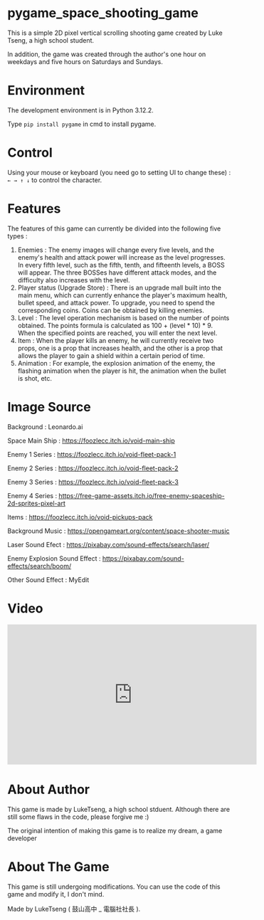# pygame_space_shooting_game

This is a simple 2D pixel vertical scrolling shooting game created by Luke Tseng, a high school student. 

In addition, the game was created through the author's one hour on weekdays and five hours on Saturdays and Sundays.

# Environment

The development environment is in Python 3.12.2.

Type `pip install pygame` in cmd to install pygame.

# Control

Using your mouse or keyboard (you need go to setting UI to change these) : `← → ↑ ↓` to control the character.

# Features

The features of this game can currently be divided into the following five types :

1. Enemies : The enemy images will change every five levels, and the enemy's health and attack power will increase as the level progresses. In every fifth level, such as the fifth, tenth, and fifteenth levels, a BOSS will appear. The three BOSSes have different attack modes, and the difficulty also increases with the level.
2. Player status (Upgrade Store) : There is an upgrade mall built into the main menu, which can currently enhance the player's maximum health, bullet speed, and attack power. To upgrade, you need to spend the corresponding coins. Coins can be obtained by killing enemies.
3. Level : The level operation mechanism is based on the number of points obtained. The points formula is calculated as 100 + (level * 10) * 9. When the specified points are reached, you will enter the next level.
4. Item : When the player kills an enemy, he will currently receive two props, one is a prop that increases health, and the other is a prop that allows the player to gain a shield within a certain period of time.
5. Animation : For example, the explosion animation of the enemy, the flashing animation when the player is hit, the animation when the bullet is shot, etc.

# Image Source

Background : Leonardo.ai

Space Main Ship : https://foozlecc.itch.io/void-main-ship

Enemy 1 Series : https://foozlecc.itch.io/void-fleet-pack-1

Enemy 2 Series : https://foozlecc.itch.io/void-fleet-pack-2

Enemy 3 Series : https://foozlecc.itch.io/void-fleet-pack-3

Enemy 4 Series : https://free-game-assets.itch.io/free-enemy-spaceship-2d-sprites-pixel-art

Items : https://foozlecc.itch.io/void-pickups-pack

Background Music : https://opengameart.org/content/space-shooter-music

Laser Sound Efect : https://pixabay.com/sound-effects/search/laser/

Enemy Explosion Sound Effect : https://pixabay.com/sound-effects/search/boom/

Other Sound Effect : MyEdit

# Video

<iframe width="560" height="315" src="https://www.youtube.com/embed/mKqw35v4tzM" frameborder="0" allow="accelerometer; autoplay; clipboard-write; encrypted-media; gyroscope; picture-in-picture" allowfullscreen></iframe>

# About Author

This game is made by LukeTseng, a high school stduent. Although there are still some flaws in the code, please forgive me :) 

The original intention of making this game is to realize my dream, a game developer

# About The Game

This game is still undergoing modifications. You can use the code of this game and modify it, I don't mind.

Made by LukeTseng ( 鼓山高中 _ 電腦社社長 ).
